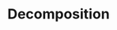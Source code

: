 ---
layout: page
title: Decomposition
permalink: /programming/lessons/decomposition.html
description: "What is Decomposition?"
comments: true
signoff: true
redirect_to:
  - https://automationintesting.com/programming/lessons/decomposition.html
---